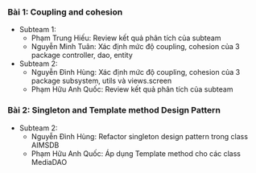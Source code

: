 ### Bài 1: Coupling and cohesion
- Subteam 1:
  - Phạm Trung Hiếu: Review kết quả phân tích của subteam
  - Nguyễn Minh Tuân: Xác định mức độ coupling, cohesion của 3 package controller, dao, entity
- Subteam 2: 
  - Nguyễn Đình Hùng: Xác định mức độ coupling, cohesion của 3 package subsystem, utils và views.screen
  - Phạm Hữu Anh Quốc: Review kết quả phân tích của subteam

### Bài 2: Singleton and Template method Design Pattern
- Subteam 2:
  - Nguyễn Đình Hùng: Refactor singleton design pattern trong class AIMSDB
  - Phạm Hữu Anh Quốc: Áp dụng Template method cho các class MediaDAO


